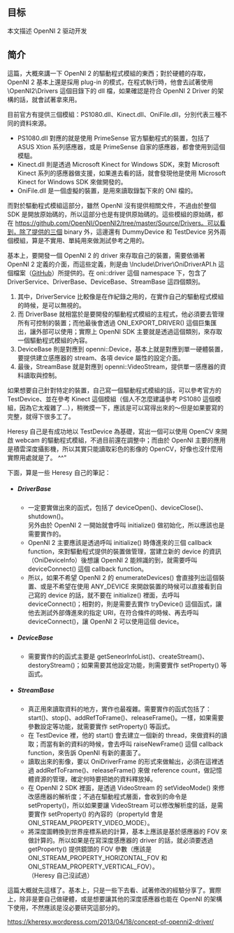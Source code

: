 

## 目标

本文描述 OpenNI 2 驱动开发



## 简介



這篇，大概來講一下 OpenNI 2 的驅動程式模組的東西；對於硬體的存取，OpenNI 2 基本上還是採用 plug-in 的模式，在程式執行時，他會去試著使用 \OpenNI2\Drivers 這個目錄下的 dll 檔，如果確認是符合 OpenNI 2 Driver 的架構的話，就會試著拿來用。

目前官方有提供三個模組：PS1080.dll、Kinect.dll、OniFile.dll，分別代表三種不同的資料來源。

- PS1080.dll 對應的就是使用 PrimeSense 官方驅動程式的裝置，包括了 ASUS Xtion 系列感應器，或是 PrimeSense 自家的感應器，都會使用到這個模駔。 
- Kinect.dll 則是透過 Microsoft Kinect for Windows SDK，來對 Microsoft Kinect 系列的感應器做支援，如果進去看的話，就會發現他是使用 Microsoft Kinect for Windows SDK 來做開發的。 
- OniFile.dll 是一個虛擬的裝置，是用來讀取錄製下來的 ONI 檔的。



而對於驅動程式模組這部分，雖然 OpenNI 沒有提供相關文件，不過由於整個 SDK 是開放原始碼的，所以這部分也是有提供原始碼的。這些模組的原始碼，都在 https://github.com/OpenNI/OpenNI2/tree/master/Source/Drivers。可以看到，除了提供的三個 binary 外，這邊還有 DummyDevice 和 TestDevice 另外兩個模組，算是不實用、單純用來做測試參考之用的。

基本上，要開發一個 OpenNI 2 的 driver 來存取自己的裝置，需要依循著 OpenNI 2 定義的介面，而這些定義，則是由 \Include\Driver\OniDriverAPI.h 這個檔案（[GitHub](https://github.com/OpenNI/OpenNI2/blob/master/Include/Driver/OniDriverAPI.h)）所提供的。在 oni::driver 這個 namespace 下，包含了 DriverService、DriverBase、DeviceBase、StreamBase 這四個類別。

1. 其中，DriverService 比較像是在作紀錄之用的，在實作自己的驅動程式模組的時候，是可以無視的。 
2. 而 DriverBase 就相當於是要開發的驅動程式模組的主程式，他必須要去管理所有可控制的裝置；而他最後會透過 ONI_EXPORT_DRIVER() 這個巨集匯出，讓外部可以使用；實際上 OpenNI SDK 主要就是透過這個類別，來存取一個驅動程式模組的內容。 
3. DeviceBase 則是對應到 openni::Device，基本上就是對應到單一硬體裝置，要提供建立感應器的 stream、各項 device 屬性的設定介面。
4. 最後，StreamBase 就是對應到 openni::VideoStream，提供單一感應器的資料讀取與控制。

如果想要自己針對特定的裝置，自己寫一個驅動程式模組的話，可以參考官方的 TestDevice、並在參考 Kinect 這個模組（個人不怎麼建議參考 PS1080 這個模組，因為它太複雜了…），稍微摸一下，應該是可以寫得出來的～但是如果要寫的完整，就得下很多工了。

Heresy 自己是有成功地以 TestDevice 為基礎，寫出一個可以使用 OpenCV 來開啟 webcam 的驅動程式模組，不過目前還在調整中；而由於 OpenNI 主要的應用是積雲深度攝影機，所以其實只能讀取彩色的影像的 OpenCV，好像也沒什麼用實際用處就是了。 ^^"

下面，算是一些 Heresy 自己的筆記：

- ##### DriverBase

  - 一定要實做出來的函式，包括了 deviceOpen()、deviceClose()、shutdown()。               
    另外由於 OpenNI 2 一開始就會呼叫 initialize() 做初始化，所以應該也是需要實作的。
  - OpenNI 2 主要應該是透過呼叫 initialize() 時傳進來的三個 callback function，來對驅動程式提供的裝置做管理，當建立新的 device 的資訊（OniDeviceInfo）後想讓 OpenNI 2 能辨識的到，就需要呼叫 deviceConnect() 這個 callback function。
  - 所以，如果不希望 OpenNI 2 的 enumerateDevices() 會直接列出這個裝置、或是不希望在使用 ANY_DEVICE 來開啟裝置的時候可以直接看到自己寫的 device 的話，就不要在 initialize() 裡面，去呼叫 deviceConnect()；相對的，則是需要去實作 tryDevice() 這個函式，讓他去測試外部傳進來的指定 URI，在符合條件的時候、再去呼叫 deviceConnect()，讓 OpenNI 2 可以使用這個 device。

- ##### DeviceBase

  - 需要實作的的函式主要是 getSeneorInfoList()、createStream()、destoryStream()；如果需要其他設定功能，則需要實作 setProperty() 等函式。

- ##### StreamBase

  - 真正用來讀取資料的地方，實作也最複雜。需要實作的函式包括了：start()、stop()、addRefToFrame()、releaseFrame()。一樣，如果需要參數設定等功能，就需要實作 setProperty() 等函式。
  - 在 TestDevice 裡，他的 start() 會去建立一個新的 thread，來做資料的讀取；而當有新的資料的時候，會去呼叫 raiseNewFrame() 這個 callback function，來告訴 OpenNI 有新的畫面了。
  - 讀取出來的影像，要以 OniDriverFrame 的形式來做輸出，必須在這裡透過 addRefToFrame()、releaseFrame() 來做 reference count，做記憶體資源的管理，確定何時要把她的資料釋放掉。
  - 在 OpenNI 2 SDK 裡面，是透過 VideoStream 的 setVideoMode() 來修改感應器的解析度；不過在驅動程式層面，會收到的命令是 setProperty()，所以如果要讓 VideoStream 可以修改解析度的話，是需要實作 setProperty() 的內容的（propertyId 會是 ONI_STREAM_PROPERTY_VIDEO_MODE）。
  - 將深度圖轉換到世界座標系統的計算，基本上應該是基於感應器的 FOV 來做計算的。所以如果是在寫深度感應器的 driver 的話，就必須要透過 getProperty() 提供鏡頭的 FOV 參數（應該是 ONI_STREAM_PROPERTY_HORIZONTAL_FOV 和 ONI_STREAM_PROPERTY_VERTICAL_FOV）。              
    （Heresy 自己沒試過）

這篇大概就先這樣了。基本上，只是一些下去看、試著修改的經驗分享了。實際上，除非是要自己做硬體，或是想要讓其他的深度感應器也能在 OpenNI 的架構下使用，不然應該是沒必要研究這部分的。







https://kheresy.wordpress.com/2013/04/18/concept-of-openni2-driver/
